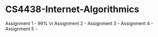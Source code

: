 # CS4438-Internet-Algorithmics
Assignment 1 - 99% \n
Assignment 2 - 
Assignment 3 - 
Assignment 4 - 
Assignment 5 - 
